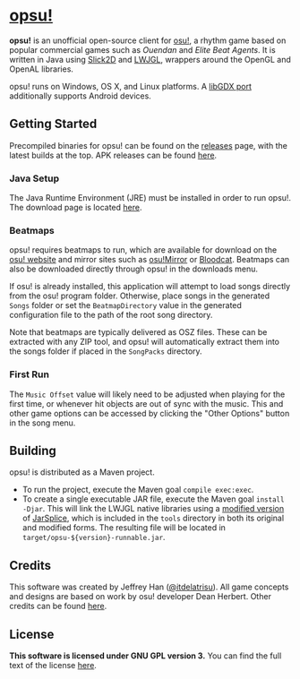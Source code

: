 # [opsu!](http://itdelatrisu.github.io/opsu/)
**opsu!** is an unofficial open-source client for [osu!](https://osu.ppy.sh/),
a rhythm game based on popular commercial games such as *Ouendan* and
*Elite Beat Agents*.  It is written in Java using [Slick2D](http://slick.ninjacave.com/)
and [LWJGL](http://lwjgl.org/), wrappers around the OpenGL and OpenAL libraries.

opsu! runs on Windows, OS X, and Linux platforms. A [libGDX port](https://github.com/fluddokt/opsu)
additionally supports Android devices.

## Getting Started
Precompiled binaries for opsu! can be found on the
[releases](https://github.com/itdelatrisu/opsu/releases) page, with the latest
builds at the top.  APK releases can be found [here](https://github.com/fluddokt/opsu/releases).

### Java Setup
The Java Runtime Environment (JRE) must be installed in order to run opsu!.
The download page is located [here](https://www.java.com/en/download/).

### Beatmaps
opsu! requires beatmaps to run, which are available for download on the
[osu! website](https://osu.ppy.sh/p/beatmaplist) and mirror sites such as
[osu!Mirror](https://osu.yas-online.net/) or [Bloodcat](http://bloodcat.com/osu/).
Beatmaps can also be downloaded directly through opsu! in the downloads menu.

If osu! is already installed, this application will attempt to load songs
directly from the osu! program folder.  Otherwise, place songs in the generated
`Songs` folder or set the `BeatmapDirectory` value in the generated
configuration file to the path of the root song directory.

Note that beatmaps are typically delivered as OSZ files.  These can be extracted
with any ZIP tool, and opsu! will automatically extract them into the songs
folder if placed in the `SongPacks` directory.

### First Run
The `Music Offset` value will likely need to be adjusted when playing for the
first time, or whenever hit objects are out of sync with the music.  This and
other game options can be accessed by clicking the "Other Options" button in
the song menu.

## Building
opsu! is distributed as a Maven project.

* To run the project, execute the Maven goal `compile exec:exec`.
* To create a single executable JAR file, execute the Maven goal
  `install -Djar`.  This will link the LWJGL native libraries using a
  [modified version](https://github.com/itdelatrisu/JarSplicePlus) of
  [JarSplice](http://ninjacave.com/jarsplice), which is included in the
  `tools` directory in both its original and modified forms.  The resulting
  file will be located in `target/opsu-${version}-runnable.jar`.

## Credits
This software was created by Jeffrey Han 
([@itdelatrisu](https://github.com/itdelatrisu/)).  All game concepts and
designs are based on work by osu! developer Dean Herbert.  Other credits can
be found [here](CREDITS.md).

## License
**This software is licensed under GNU GPL version 3.**
You can find the full text of the license [here](LICENSE).
